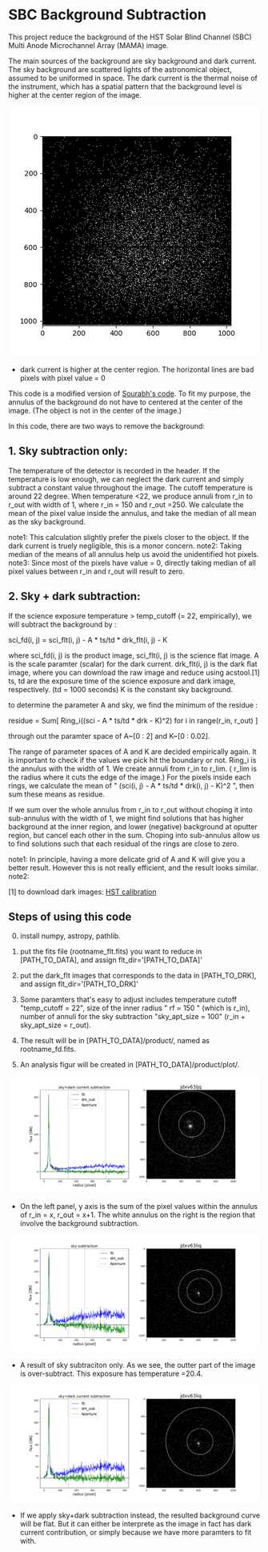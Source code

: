 # SBC Background Subtraction

This project reduce the background of the HST Solar Blind Channel (SBC) Multi Anode Microchannel Array (MAMA) image.

The main sources of the background are sky background and dark current.
The sky background are scattered lights of the astronomical object, assumed to be uniformed in space. 
The dark current is the thermal noise of the instrument, which has a spatial pattern that the background level is higher at the center region of the image.

![plot](./figur/dark_flt.png)

* dark current is higher at the center region.  The horizontal lines are bad pixels with pixel value = 0 

This code is a modified version of [Sourabh's code](https://github.com/sourabhsc/dark_subtraction_sbc). To fit my purpose, the annulus of the background do not have to centered at the center of the image. (The object is not in the center of the image.) 

In this code, there are two ways to remove the background: 
## 1. Sky subtraction only: ##
The temperature of the detector is recorded in the header.  If the temperature is low enough, we can neglect the dark current and simply subtract a constant value throughout the image. The cutoff temperature is around 22 degree.  When temperature <22,  we produce annuli from r_in to r_out with width of 1, where r_in = 150 and r_out =250. We calculate the mean of the pixel value inside the annulus, and take the median of all mean as the sky background. 

note1: This calculation slightly prefer the pixels closer to the object. If the dark current is truely negligible, this is a monor concern. 
note2: Taking median of the means of all annulus help us avoid the unidentified hot pixels.
note3: Since most of the pixels have value = 0, directly taking median of all pixel values between r_in and r_out will result to zero. 

## 2. Sky + dark subtraction: ##
If the science exposure temperature > temp_cutoff (= 22, empirically), we will subtract the background by : 

sci_fd(i, j) = sci_flt(i, j) - A * ts/td * drk_flt(i, j) - K

where sci_fd(i, j) is the product image, sci_flt(i, j) is the science flat image. 
A is the scale paramter (scalar) for the dark current. 
drk_flt(i, j) is the dark flat image, where you can download the raw image and reduce using acstool.[1] 
ts, td are the exposure time of the science exposure and dark image, respectively.  (td = 1000 seconds)
K is the constant sky background. 

to determine the parameter A and sky, we find the minimum of the residue : 

residue = Sum[ Ring_i((sci - A * ts/td * drk - K)^2)  for i in range(r_in, r_out)  ]

through out the paramter space of A~[0 : 2] and K~[0 : 0.02].  

The range of parameter spaces of A and K are decided empirically again. It is important to check if the values we pick hit the boundary or not. 
Ring_i is the annulus with the width of 1. We create annuli from r_in to r_lim.  ( r_lim is the radius where it cuts the edge of the image.) 
For the pixels inside each rings, we calculate the mean of " (sci(i, j) - A * ts/td * drk(i, j) - K)^2 ", then sum these means as residue. 

If we sum over the whole annulus from r_in to r_out without choping it into sub-annulus with the width of 1, we might find solutions that has higher background at  the inner region, and lower (negative) background at oputter region, but cancel each other in the sum.  Choping into sub-annulus allow us to find solutions such that each residual of the rings are close to zero. 

note1: In principle, having a more delicate grid of A and K will give you a better result.  However this is not really efficient, and the result looks similar. 
note2: 


[1] to download dark images: [HST calibration](https://stsci.edu/hst/instrumentation/acs/calibration)

## Steps of using this code ##
0. install numpy, astropy, pathlib. 

1. put the fits file (rootname_flt.fits) you want to reduce in [PATH_TO_DATA], and assign flt_dir='[PATH_TO_DATA]'

2. put the dark_flt images that corresponds to the data in [PATH_TO_DRK], and assign flt_dir='[PATH_TO_DRK]'

3. Some paramters that's easy to adjust includes temperature cutoff "temp_cutoff = 22", size of the inner radius " rf = 150 " (which is r_in), number of annuli for the sky subtraction "sky_apt_size = 100" (r_in + sky_apt_size = r_out). 

4. The result will be in [PATH_TO_DATA]/product/, named as rootname_fd.fits. 

5. An analysis figur will be created in [PATH_TO_DATA]/product/plot/. 

![plot](./figur/result1.png)
*  On the left panel, y axis is the sum of the pixel values within the annulus of r_in = x, r_out = x+1. The white annulus on the right is the region that involve the background subtraction.  

![plot](./figur/result2.png)
*  A result of sky subtraciton only.  As we see, the outter part of the image is over-subtract.  This exposure has temperature =20.4.  

![plot](./figur/result3.png)
*  If we apply sky+dark subtraction instead,  the resulted background curve will be flat.  But it can either be interprete as the image in fact has dark current contribution, or simply because we have more paramters to fit with.
